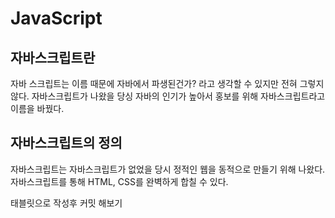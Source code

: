 # JavaScript

## 자바스크립트란
자바 스크립트는 이름 때문에 자바에서 파생된건가? 라고 생각할 수 있지만 전혀 그렇지 않다. 자바스크립트가 나왔을 당싱 자바의 인기가 높아서 홍보를 위해 자바스크립트라고 이름을 바꿨다.

## 자바스크립트의 정의
자바스크립트는 자바스크립트가 없었을 당시 정적인 웹을 동적으로 만들기 위해 나왔다. 자바스크립트를 통해 HTML, CSS를 완벽하게 합칠 수 있다.

태블릿으로 작성후 커밋 해보기